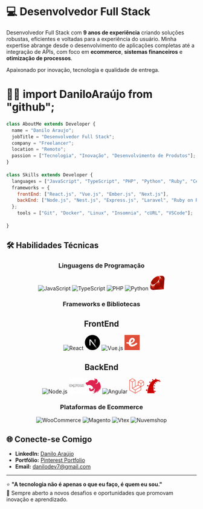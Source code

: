 # 💻 Desenvolvedor Full Stack

Desenvolvedor Full Stack com **9 anos de experiência** criando soluções robustas, eficientes e voltadas para a experiência do usuário. Minha expertise abrange desde o desenvolvimento de aplicações completas até a integração de APIs, com foco em **ecommerce**, **sistemas financeiros** e **otimização de processos**. 

Apaixonado por inovação, tecnologia e qualidade de entrega.

# 👨‍💻 import DaniloAraújo from "github";

```javascript
class AboutMe extends Developer {
  name = "Danilo Araujo";
  jobTitle = "Desenvolvedor Full Stack";
  company = "Freelancer";
  location = "Remoto";
  passion = ["Tecnologia", "Inovação", "Desenvolvimento de Produtos"];
}

class Skills extends Developer {
  languages = ["JavaScript", "TypeScript", "PHP", "Python", "Ruby", "C#"];
  frameworks = {
    frontEnd: ["React.js", "Vue.js", "Ember.js", "Next.js"],
    backEnd: ["Node.js", "Nest.js", "Express.js", "Laravel", "Ruby on Rails"]
  };
    tools = ["Git", "Docker", "Linux", "Insomnia", "cURL", "VSCode"];

}
```


## 🛠️ Habilidades Técnicas

<div align="center">

### Linguagens de Programação
<p>
  <img src="https://cdn.jsdelivr.net/gh/devicons/devicon/icons/javascript/javascript-original.svg" height="40" alt="JavaScript"/>
  
  <img src="https://cdn.jsdelivr.net/gh/devicons/devicon/icons/typescript/typescript-original.svg" height="40" alt="TypeScript"/>

  <img src="https://cdn.jsdelivr.net/gh/devicons/devicon/icons/php/php-original.svg" height="40" alt="PHP"/>
  
  <img src="https://cdn.jsdelivr.net/gh/devicons/devicon/icons/python/python-original.svg" height="40" alt="Python"/>

   <img src="https://github.com/devicons/devicon/blob/v2.16.0/icons/ruby/ruby-original.svg" height="40" alt="Ruby"/>


### Frameworks e Bibliotecas

## FrontEnd
<p>
  <img src="https://cdn.jsdelivr.net/gh/devicons/devicon/icons/react/react-original.svg" height="40" alt="React"/>

   <img src="https://github.com/devicons/devicon/blob/v2.16.0/icons/nextjs/nextjs-original.svg" height="40" alt="Next.js"/>
  
  <img src="https://cdn.jsdelivr.net/gh/devicons/devicon/icons/vuejs/vuejs-original.svg" height="40" alt="Vue.js"/>

  <img src="https://github.com/devicons/devicon/blob/v2.16.0/icons/ember/ember-plain.svg" height="40" alt="Ember.js"/>
</p>

## BackEnd
<p>
  <img src="https://cdn.jsdelivr.net/gh/devicons/devicon/icons/nodejs/nodejs-original.svg" height="40" alt="Node.js"/>

  <img src="https://github.com/devicons/devicon/blob/v2.16.0/icons/express/express-original-wordmark.svg" height="40" alt="Express.js"/>

  <img src="https://github.com/devicons/devicon/blob/v2.16.0/icons/nestjs/nestjs-original.svg" height="40" alt="Nest.js"/>

  <img src="https://cdn.jsdelivr.net/gh/devicons/devicon/icons/angularjs/angularjs-original.svg" height="40" alt="Angular"/>

  <img src="https://github.com/devicons/devicon/blob/v2.16.0/icons/laravel/laravel-original.svg" height="40" alt="Laravel"/>

  <img src="https://github.com/devicons/devicon/blob/v2.16.0/icons/rails/rails-plain.svg" height="40" alt="Ruby on Rails"/>
</p>

### Plataformas de Ecommerce
<p>
  <img src="https://cdn.jsdelivr.net/gh/devicons/devicon/icons/woocommerce/woocommerce-original.svg" height="40" alt="WooCommerce"/>
  
  <img src="https://cdn.jsdelivr.net/gh/devicons/devicon/icons/magento/magento-original.svg" height="40" alt="Magento"/>

  <img src="https://companieslogo.com/img/orig/VTEX-64045aa2.png?t=1720244494" height="40" alt="Vtex"/>

  <img src="https://www.omnicdp.com/wp-content/uploads/2021/09/Nuvemshop-1.png" height="40" alt="Nuvemshop"/>
</p>

</div>

## 🌐 Conecte-se Comigo

- **LinkedIn:** [Danilo Araújo](https://www.linkedin.com/in/daniloraujo/)  
- **Portfólio:** [Pinterest Portfolio](https://br.pinterest.com/danilodevops/portfolio/)  
- **Email:** danilodev7@gmail.com

---

⭐ **"A tecnologia não é apenas o que eu faço, é quem eu sou."**  
🚀 Sempre aberto a novos desafios e oportunidades que promovam inovação e aprendizado.
